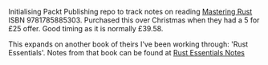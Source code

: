 Initialising Packt Publishing repo to track notes on reading [Mastering Rust](https://www.packtpub.com/application-development/mastering-rust) ISBN 9781785885303. Purchased this over Christmas when they had a 5 for £25 offer. Good timing as it is normally £39.58.

This expands on another book of theirs I've been working through: 'Rust Essentials'. Notes from that book can be found at [Rust Essentials Notes](/rust/rust-essentials/notes.md)
